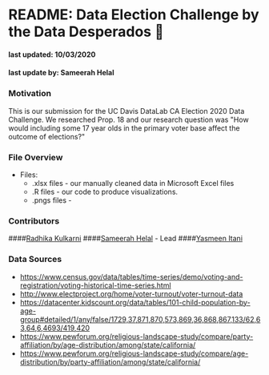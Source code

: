 # README: Data Election Challenge by the Data Desperados 🤠

#### last updated: 10/03/2020
#### last update by: Sameerah Helal

### Motivation
This is our submission for the UC Davis DataLab CA Election 2020 Data Challenge. We researched Prop. 18 and our research question was "How would including some 17 year olds in the primary voter base affect the outcome of elections?"

### File Overview
* Files:
	*  .xlsx files - our manually cleaned data in Microsoft Excel files
	*  .R files - our code to produce visualizations.
	*  .pngs files - 

### Contributors
####[Radhika Kulkarni](rrkulkarni@ucdavis.edu)
####[Sameerah Helal](shelal@ucdavis.edu) - Lead
####[Yasmeen Itani](yitani@ucdavis.edu)

### Data Sources

* https://www.census.gov/data/tables/time-series/demo/voting-and-registration/voting-historical-time-series.html
* http://www.electproject.org/home/voter-turnout/voter-turnout-data
* https://datacenter.kidscount.org/data/tables/101-child-population-by-age-group#detailed/1/any/false/1729,37,871,870,573,869,36,868,867,133/62,63,64,6,4693/419,420
* https://www.pewforum.org/religious-landscape-study/compare/party-affiliation/by/age-distribution/among/state/california/
* https://www.pewforum.org/religious-landscape-study/compare/age-distribution/by/party-affiliation/among/state/california/
